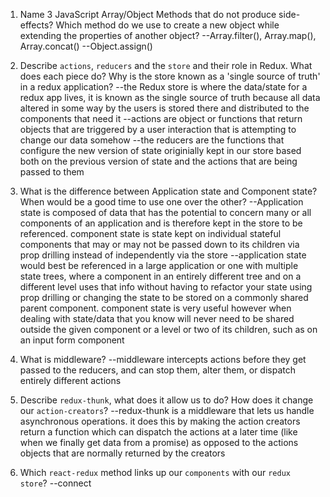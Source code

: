 1.  Name 3 JavaScript Array/Object Methods that do not produce side-effects? Which method do we use to create a new object while extending the properties of another object?
--Array.filter(), Array.map(), Array.concat()
--Object.assign()


1.  Describe `actions`, `reducers` and the `store` and their role in Redux. What does each piece do? Why is the store known as a 'single source of truth' in a redux application?
--the Redux store is where the data/state for a redux app lives, it is known as the single source of truth because all data altered in some way by the users is stored there and distributed to the components that need it
--actions are object or functions that return objects that are triggered by a user interaction that is attempting to change our data somehow
--the reducers are the functions that configure the new version of state originially kept in our store based both on the previous version of state and the actions that are being passed to them

1.  What is the difference between Application state and Component state? When would be a good time to use one over the other?
--Application state is composed of data that has the potential to concern many or all components of an application and is therefore kept in the store to be referenced. component state is state kept on individual stateful components that may or may not be passed down to its children via prop drilling instead of independently via the store
--application state would best be referenced in a large application or one with multiple state trees, where a component in an entirely different tree and on a different level uses that info without having to refactor your state using prop drilling or changing the state to be stored on a commonly shared parent component. component state is very useful however when dealing with state/data that you know will never need to be shared outside the given component or a level or two of its children, such as on an input form component

1.  What is middleware?
--middleware intercepts actions before they get passed to the reducers, and can stop them, alter them, or dispatch entirely different actions

1.  Describe `redux-thunk`, what does it allow us to do? How does it change our `action-creators`?
--redux-thunk is a middleware that lets us handle asynchronous operations. it does this by making the action creators return a function which can dispatch the actions at a later time (like when we finally get data from a promise) as opposed to the actions objects that are normally returned by the creators

1.  Which `react-redux` method links up our `components` with our `redux store`?
--connect